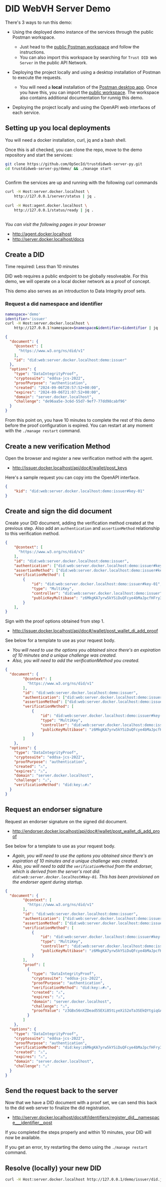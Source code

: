 # DID WebVH Server Demo

There's 3 ways to run this demo:
- Using the deployed demo instance of the services through the public Postman workspace.
  - Just head to the [public Postman workspace](https://www.postman.com/bcgov-digital-trust/trust-did-web-server) and follow the instructions.
  - You can also import this workspace by searching for `Trust DID Web Server` in the public API Network.

- Deploying the project locally and using a desktop installation of Postman to execute the requests.
  - You will need a **local** installation of the [Postman desktop app](https://www.postman.com/downloads/). Once you have this, you can import the [public workspace](https://www.postman.com/bcgov-digital-trust/trust-did-web-server). The workspace also contains additional documentation for runnig this demo.

- Deploying the project locally and using the OpenAPI web interfaces of each service.

## Setting up you local deployments

You will need a docker installation, curl, jq and a bash shell.

Once this is all checked, you can clone the repo, move to the demo repository and start the services:
```bash
git clone https://github.com/OpSecId/trustdidweb-server-py.git
cd trustdidweb-server-py/demo/ && ./manage start
    
```

Confirm the services are up and running with the following curl commands
```bash
curl -H Host:server.docker.localhost \
    http://127.0.0.1/server/status | jq .
    
curl -H Host:agent.docker.localhost \
    http://127.0.0.1/status/ready | jq .
    
```

*You can visit the following pages in your browser*
- http://agent.docker.localhost
- http://server.docker.localhost/docs

## Create a DID

Time required: Less than 10 minutes

DID web requires a public endpoint to be globally resolveable. For this demo, we will operate on a local docker network as a proof of concept.

This demo also serves as an introduction to Data Integrity proof sets.

### Request a did namespace and identifier
```bash
namespace='demo'
identifier='issuer'
curl -H Host:server.docker.localhost \
    http://127.0.0.1?namespace=$namespace&identifier=$identifier | jq .
```
```json
{
  "document": {
    "@context": [
      "https://www.w3.org/ns/did/v1"
    ],
    "id": "did:web:server.docker.localhost:demo:issuer"
  },
  "options": {
    "type": "DataIntegrityProof",
    "cryptosuite": "eddsa-jcs-2022",
    "proofPurpose": "authentication",
    "created": "2024-09-06T20:57:52+00:00",
    "expires": "2024-09-06T21:07:52+00:00",
    "domain": "server.docker.localhost",
    "challenge": "de96aa5e-3c6d-55d7-9ef7-77dd98cabf96"
  }
}
```
From this point on, you have 10 minutes to complete the rest of this demo before the proof configuration is expired. You can restart at any moment with the `./manage restart` command.

## Create a new verification Method
Open the browser and register a new verification method with the agent.
- http://issuer.docker.localhost/api/doc#/wallet/post_keys

Here's a sample request you can copy into the OpenAPI interface.

```json
{
    "kid": "did:web:server.docker.localhost:demo:issuer#key-01"
}
```

## Create and sign the did document
Create your DID document, adding the verification method created at the previous step. Also add an `authentication` and `assertionMethod` relationship to this verification method.
```json
{
    "@context": [
      "https://www.w3.org/ns/did/v1"
    ],
    "id": "did:web:server.docker.localhost:demo:issuer",
    "authentication": ["did:web:server.docker.localhost:demo:issuer#key-01"],
    "assertionMethod": ["did:web:server.docker.localhost:demo:issuer#key-01"],
    "verificationMethod": [
        {
            "id": "did:web:server.docker.localhost:demo:issuer#key-01",
            "type": "MultiKey",
            "controller": "did:web:server.docker.localhost:demo:issuer",
            "publicKeyMultibase": "z6MkgKA7yrw5kYSiDuQFcye4bMaJpcfHFry3Bx45pdWh3s8i"
        }
    ],
}
```
Sign with the proof options obtained from step 1.
- http://issuer.docker.localhost/api/doc#/wallet/post_wallet_di_add_proof

See below for a template to use as your request body.
- *You will need to use the options you obtained since there's an expiration of 10 minutes and a unique challenge was created.*
- *Also, you will need to add the verificationMethod you created.*
```json
{
  "document": {
        "@context": [
          "https://www.w3.org/ns/did/v1"
        ],
        "id": "did:web:server.docker.localhost:demo:issuer",
        "authentication": ["did:web:server.docker.localhost:demo:issuer#key-01"],
        "assertionMethod": ["did:web:server.docker.localhost:demo:issuer#key-01"],
        "verificationMethod": [
            {
                "id": "did:web:server.docker.localhost:demo:issuer#key-01",
                "type": "MultiKey",
                "controller": "did:web:server.docker.localhost:demo:issuer",
                "publicKeyMultibase": "z6MkgKA7yrw5kYSiDuQFcye4bMaJpcfHFry3Bx45pdWh3s8i"
            }
        ]
    },
  "options": {
    "type": "DataIntegrityProof",
    "cryptosuite": "eddsa-jcs-2022",
    "proofPurpose": "authentication",
    "created": "⚠️",
    "expires": "⚠️",
    "domain": "server.docker.localhost",
    "challenge": "⚠️",
    "verificationMethod": "did:key:⚠️#⚠️"
  }
}

```

## Request an endorser signature
Request an endorser signature on the signed did document.
- http://endorser.docker.localhost/api/doc#/wallet/post_wallet_di_add_proof

See below for a template to use as your request body.
- *Again, you will need to use the options you obtained since there's an expiration of 10 minutes and a unique challenge was created.*
- *Also, you will need to add the `verificationMethod` from the endorser, which is derived from the server's root did: `did:web:server.docker.localhost#key-01`. This has been provisioned on the endorser agent during startup.*
```json
{
  "document": {
        "@context": [
          "https://www.w3.org/ns/did/v1"
        ],
        "id": "did:web:server.docker.localhost:demo:issuer",
        "authentication": ["did:web:server.docker.localhost:demo:issuer#key-01"],
        "assertionMethod": ["did:web:server.docker.localhost:demo:issuer#key-01"],
        "verificationMethod": [
            {
                "id": "did:web:server.docker.localhost:demo:issuer#key-01",
                "type": "MultiKey",
                "controller": "did:web:server.docker.localhost:demo:issuer",
                "publicKeyMultibase": "z6MkgKA7yrw5kYSiDuQFcye4bMaJpcfHFry3Bx45pdWh3s8i"
            }
        ],
        "proof": [
          {
            "type": "DataIntegrityProof",
            "cryptosuite": "eddsa-jcs-2022",
            "proofPurpose": "authentication",
            "verificationMethod": "did:key:⚠️#⚠️",
            "created": "⚠️",
            "expires": "⚠️",
            "domain": "server.docker.localhost",
            "challenge": "⚠️",
            "proofValue": "z3GBx56nXZDead55EXi85tLyeXiS2oTa3SEkQYtgiqGANE6k4GxZXFNs1Uh7tdAA2tsgo8HarkZs8YrCwuA8biQaj"
          }
        ]
    },
  "options": {
    "type": "DataIntegrityProof",
    "cryptosuite": "eddsa-jcs-2022",
    "proofPurpose": "authentication",
    "verificationMethod": "did:key:z6MkgKA7yrw5kYSiDuQFcye4bMaJpcfHFry3Bx45pdWh3s8i#z6MkgKA7yrw5kYSiDuQFcye4bMaJpcfHFry3Bx45pdWh3s8i ",
    "created": "⚠️",
    "expires": "⚠️",
    "domain": "server.docker.localhost",
    "challenge": "⚠️"
  }
}
```

## Send the request back to the server
Now that we have a DID document with a proof set, we can send this back to the did web server to finalize the did registration.
- http://server.docker.localhost/docs#/Identifiers/register_did__namespace___identifier__post

If you completed the steps properly and within 10 minutes, your DID will now be available.

If you get an error, try restarting the demo using the `./manage restart` command.


## Resolve (locally) your new DID
```bash
curl -H Host:server.docker.localhost http://127.0.0.1/demo/issuer/did.json | jq .
```
